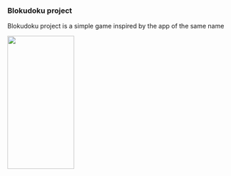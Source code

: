 ### Blokudoku project

Blokudoku project is a simple game inspired by the app of the same name

<img src="https://s10.gifyu.com/images/RPReplay_Final1644845977_MP4_AdobeCreativeCloudExpress.gif" width="150" height="300" />

